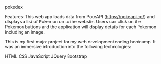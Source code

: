 
pokedex

Features: This web app loads data from PokeAPI (https://pokeapi.co/) and displays a list of Pokemon on to the website. Users can click on the Pokemon buttons and the application will display details for each Pokemon including an image. 

This is my first major project for my web development coding bootcamp. It was an immersive introduction into the following technologies:

HTML
CSS
JavaScript 
JQuery 
Bootstrap 

